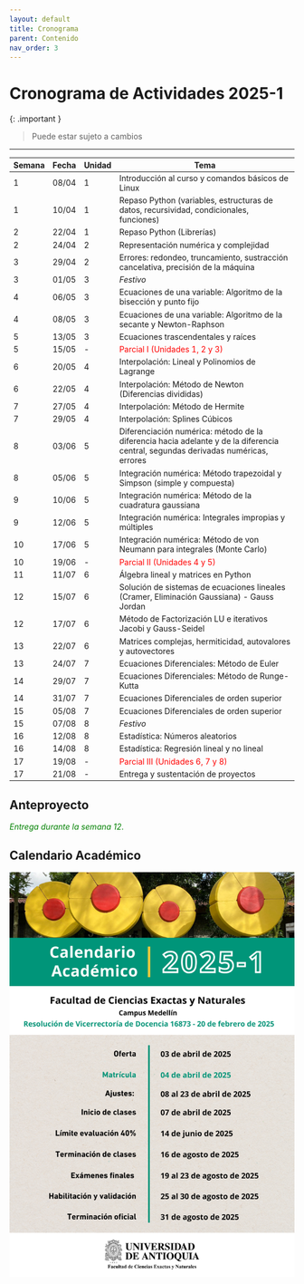 ```yaml
---
layout: default
title: Cronograma
parent: Contenido
nav_order: 3
---
```


# Cronograma de Actividades 2025-1

{: .important }
> Puede estar sujeto a cambios

---

| Semana | Fecha    | Unidad | Tema |
|--------|----------|--------|------|
| 1      | 08/04    | 1      | Introducción al curso y comandos básicos de Linux |
| 1      | 10/04    | 1      | Repaso Python (variables, estructuras de datos, recursividad, condicionales, funciones) |
| 2      | 22/04    | 1      | Repaso Python (Librerías) |
| 2      | 24/04    | 2      | Representación numérica y complejidad |
| 3      | 29/04    | 2      | Errores: redondeo, truncamiento, sustracción cancelativa, precisión de la máquina |
| 3      | 01/05    | 3      | *Festivo*|
| 4      | 06/05    | 3      | Ecuaciones de una variable: Algoritmo de la bisección y punto fijo |
| 4      | 08/05    | 3      | Ecuaciones de una variable: Algoritmo de la secante y Newton-Raphson |
| 5      | 13/05    | 3      | Ecuaciones trascendentales y raíces |
| 5      | 15/05    | -      | <span style="color:red">Parcial I (Unidades 1, 2 y 3)</span> |
| 6      | 20/05    | 4      | Interpolación: Lineal y Polinomios de Lagrange |
| 6      | 22/05    | 4      | Interpolación: Método de Newton (Diferencias divididas) |
| 7      | 27/05    | 4      | Interpolación: Método de Hermite |
| 7      | 29/05    | 4      | Interpolación: Splines Cúbicos |
| 8      | 03/06    | 5      | Diferenciación numérica: método de la diferencia hacia adelante y de la diferencia central, segundas derivadas numéricas, errores |
| 8      | 05/06    | 5      | Integración numérica: Método trapezoidal y Simpson (simple y compuesta) |
| 9      | 10/06    | 5      | Integración numérica: Método de la cuadratura gaussiana |
| 9      | 12/06    | 5      | Integración numérica: Integrales impropias y múltiples |
| 10     | 17/06    | 5      | Integración numérica: Método de von Neumann para integrales (Monte Carlo) |
| 10     | 19/06    | -      | <span style="color:red">Parcial II (Unidades 4 y 5)</span> |
| 11     | 11/07    | 6      | Álgebra lineal y matrices en Python |
| 12     | 15/07    | 6      | Solución de sistemas de ecuaciones lineales (Cramer, Eliminación Gaussiana) - Gauss Jordan |
| 12     | 17/07    | 6      | Método de Factorización LU e iterativos Jacobi y Gauss-Seidel |
| 13     | 22/07    | 6      | Matrices complejas, hermiticidad, autovalores y autovectores |
| 13     | 24/07    | 7      | Ecuaciones Diferenciales: Método de Euler |
| 14     | 29/07    | 7      | Ecuaciones Diferenciales: Método de Runge-Kutta |
| 14     | 31/07    | 7      | Ecuaciones Diferenciales de orden superior |
| 15     | 05/08    | 7      | Ecuaciones Diferenciales de orden superior |
| 15     | 07/08    | 8      | *Festivo* |
| 16     | 12/08    | 8      | Estadística: Números aleatorios|
| 16     | 14/08    | 8      | Estadística: Regresión lineal y no lineal |
| 17     | 19/08    | -      | <span style="color:red">Parcial III (Unidades 6, 7 y 8)</span> |
| 17     | 21/08    | -      | Entrega y sustentación de proyectos |


## Anteproyecto

<span style="color:green">*Entrega durante la semana 12*.</span>


## Calendario Académico

![Calendario Académico](image.png)